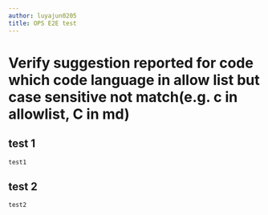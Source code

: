 ```yaml
---
author: luyajun0205
title: OPS E2E test
---
```


# Verify suggestion reported for code which code language in allow list but case sensitive not match(e.g. c in allowlist, C in md)

## test 1

```CSharp
test1
```

## test 2

```R
test2
```


